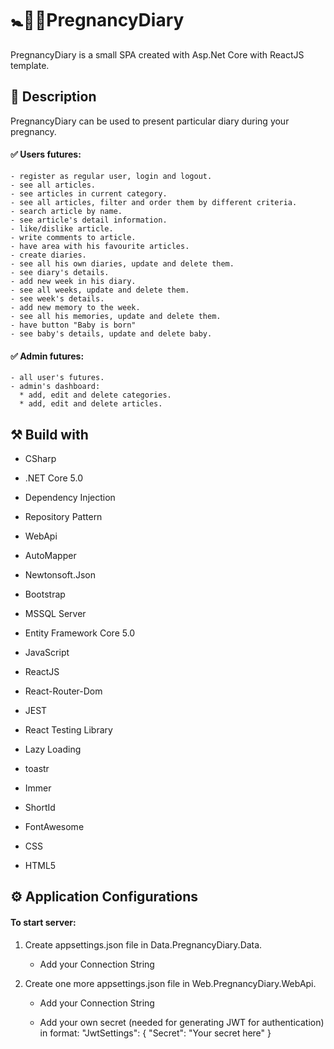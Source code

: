 # :baby_symbol::baby_bottle::memo:PregnancyDiary
PregnancyDiary is a small SPA created with Asp.Net Core with ReactJS template.

## :memo: Description
PregnancyDiary can be used to present particular diary during your pregnancy.

#### :white_check_mark: Users futures: 

    - register as regular user, login and logout. 
    - see all articles.
    - see articles in current category.
    - see all articles, filter and order them by different criteria.
    - search article by name.
    - see article's detail information.
    - like/dislike article.
    - write comments to article.
    - have area with his favourite articles.
    - create diaries.
    - see all his own diaries, update and delete them.
    - see diary's details.
    - add new week in his diary.
    - see all weeks, update and delete them.
    - see week's details.
    - add new memory to the week.
    - see all his memories, update and delete them.
    - have button "Baby is born"
    - see baby's details, update and delete baby.
      
#### :white_check_mark: Admin futures: 

    - all user's futures.
    - admin's dashboard:  
      * add, edit and delete categories.
      * add, edit and delete articles.

## :hammer_and_pick: Build with

 - CSharp
 
 - .NET Core 5.0
 
 - Dependency Injection

 - Repository Pattern

 - WebApi
 
 - AutoMapper

 - Newtonsoft.Json

 - Bootstrap

 - MSSQL Server 

 - Entity Framework Core 5.0
 
 - JavaScript
 
 - ReactJS
 
 - React-Router-Dom

 - JEST

 - React Testing Library
 
 - Lazy Loading
 
 - toastr

 - Immer

 - ShortId

 - FontAwesome

 - CSS

 - HTML5

## :gear: Application Configurations
 #### To start server: 
 
 1. Create appsettings.json file in Data.PregnancyDiary.Data. 

    - Add your Connection String 

 2. Create one more appsettings.json file in Web.PregnancyDiary.WebApi. 

    - Add your Connection String

    - Add your own secret (needed for generating JWT for authentication) in format: "JwtSettings": { "Secret": "Your secret here" }

